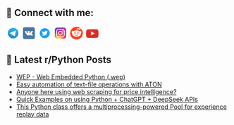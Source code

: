 ## 🔎 Connect with me:
[<img src="https://github.com/bullbesh/bullbesh/blob/main/images/Telegram.png" width="32" height="32" />](https://t.me/bullbesh)
[<img src="https://github.com/bullbesh/bullbesh/blob/main/images/VK.png" width="32" height="32" />](https://vk.com/bullbesh)
[<img src="https://github.com/bullbesh/bullbesh/blob/main/images/Twitter.png" width="32" height="32" />](https://twitter.com/bullbesh1)
[<img src="https://github.com/bullbesh/bullbesh/blob/main/images/Instagram.png" width="32" height="32" />](https://www.instagram.com/bullbesh)
[<img src="https://github.com/bullbesh/bullbesh/blob/main/images/Reddit.png" width="32" height="32" />](https://www.reddit.com/user/bullbesh)
[<img src="https://github.com/bullbesh/bullbesh/blob/main/images/YouTube.png" width="32" height="32" />](https://www.youtube.com/channel/UCtfjRs6uzgq5mfm8S06WTcg)

## 📕 Latest r/Python Posts
<!-- BLOG-POST-LIST:START -->
- [WEP - Web Embedded Python &lpar;.wep&rpar;](https://www.reddit.com/r/Python/comments/1l35niu/wep_web_embedded_python_wep/)
- [Easy automation of text-file operations with ATON](https://www.reddit.com/r/Python/comments/1l35gi6/easy_automation_of_textfile_operations_with_aton/)
- [Anyone here using web scraping for price intelligence?](https://www.reddit.com/r/Python/comments/1l33pr6/anyone_here_using_web_scraping_for_price/)
- [Quick Examples on using Python + ChatGPT + DeepSeek APIs](https://www.reddit.com/r/Python/comments/1l339m7/quick_examples_on_using_python_chatgpt_deepseek/)
- [This Python class offers a multiprocessing-powered Pool for experience replay data](https://www.reddit.com/r/Python/comments/1l32c72/this_python_class_offers_a_multiprocessingpowered/)
<!-- BLOG-POST-LIST:END -->
